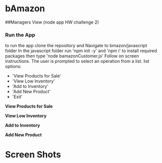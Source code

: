 # bAmazon

##Managers View (node app HW challenge 2)


### Run the App

to run the app clone the repository and  Navigate to bmazon/javascript folder
In the javascript folder run 'npm init -y' and 'npm i' to install required packages
then type 'node bamazonCustomer.js'
Follow on screen instructions. The user is prompted to select an operation from a list.
list options:
  * 'View Products for Sale'
  * 'View Low Inventory'
  * 'Add to Inventory'
  * 'Add New Product'
  * 'Exit'

**View Products for Sale** 

**View Low Inventory** 

**Add to Inventory** 

**Add New Product** 

# Screen Shots

